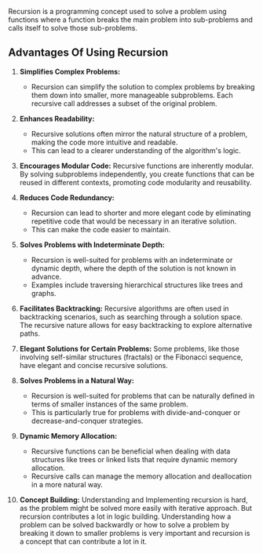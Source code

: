 Recursion is a programming concept used to solve a problem using functions where a function breaks the main problem into sub-problems and calls itself to solve those sub-problems. 

## Advantages Of Using Recursion

1. **Simplifies Complex Problems:**
   - Recursion can simplify the solution to complex problems by breaking them down into smaller, more manageable subproblems. Each recursive call addresses a subset of the original problem.

2. **Enhances Readability:**
   - Recursive solutions often mirror the natural structure of a problem, making the code more intuitive and readable. 
   - This can lead to a clearer understanding of the algorithm's logic.

3. **Encourages Modular Code:**
Recursive functions are inherently modular. By solving subproblems independently, you create functions that can be reused in different contexts, promoting code modularity and reusability.

4. **Reduces Code Redundancy:**
   - Recursion can lead to shorter and more elegant code by eliminating repetitive code that would be necessary in an iterative solution. 
   - This can make the code easier to maintain.

5. **Solves Problems with Indeterminate Depth:**
   - Recursion is well-suited for problems with an indeterminate or dynamic depth, where the depth of the solution is not known in advance. 
   - Examples include traversing hierarchical structures like trees and graphs.

6. **Facilitates Backtracking:**
Recursive algorithms are often used in backtracking scenarios, such as searching through a solution space. The recursive nature allows for easy backtracking to explore alternative paths.

7. **Elegant Solutions for Certain Problems:**
Some problems, like those involving self-similar structures (fractals) or the Fibonacci sequence, have elegant and concise recursive solutions.

8. **Solves Problems in a Natural Way:**
   - Recursion is well-suited for problems that can be naturally defined in terms of smaller instances of the same problem. 
   - This is particularly true for problems with divide-and-conquer or decrease-and-conquer strategies.

9. **Dynamic Memory Allocation:**
   - Recursive functions can be beneficial when dealing with data structures like trees or linked lists that require dynamic memory allocation. 
   * Recursive calls can manage the memory allocation and deallocation in a more natural way.

10. **Concept Building:**
Understanding and Implementing recursion is hard, as the problem might be solved more easily with iterative approach. But recursion contributes a lot in logic building. Understanding how a problem can be solved backwardly or how to solve a problem by breaking it down to smaller problems is very important and recursion is a concept that can contribute a lot in it.